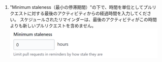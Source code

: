 1. "Minimum staleness（最小の停滞期間）"の下で、時間を単位としてプルリクエストに対する最後のアクティビティからの経過時間を入力してください。 スケジュールされたリマインダーは、最後のアクティビティがこの時間よりも新しいプルリクエストを含めません。 ![最小の停滞期間フィールド](/assets/images/help/settings/scheduled-reminders-min-staleness-field.png)
